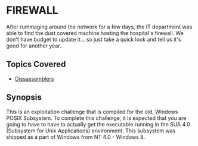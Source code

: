 # FIREWALL
After rummaging around the network for a few days, the IT department was able to
find the dust covered machine hosting the hospital's firewall. We don't have budget
to update it... so just take a quick look and tell us it's good for another year. 

## Topics Covered

- [Dissassemblers](/reverse-engineering/what-are-disassemblers/)

## Synopsis

This is an exploitation challenge that is compiled for the old, Windows POSIX Subsystem.
To complete this challenge, it is expected that you are going to have to have to actually get the executable running in the SUA 4.0 (Subsystem for Unix Applications) environment. This subsystem was shipped as a part of Windows from NT 4.0 - Windows 8.
